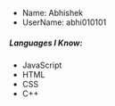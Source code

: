 - Name: Abhishek
- UserName: abhi010101

##### Languages I Know:
-  JavaScript 
- HTML 
- CSS 
- C++